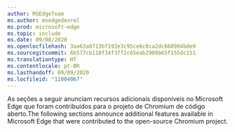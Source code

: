 ```yaml
---
author: MSEdgeTeam
ms.author: msedgedevrel
ms.prod: microsoft-edge
ms.topic: include
ms.date: 09/08/2020
ms.openlocfilehash: 3aa63a0713bf192e3c95ce6c8ca2dc660984bde9
ms.sourcegitcommit: 6b577cb118f34f3ff2c65eab2908b65f155dc151
ms.translationtype: HT
ms.contentlocale: pt-BR
ms.lasthandoff: 09/09/2020
ms.locfileid: "11004067"
---
```

<span data-ttu-id="fe78f-101">As seções a seguir anunciam recursos adicionais disponíveis no Microsoft Edge que foram contribuídos para o projeto de Chromium de código aberto.</span><span class="sxs-lookup"><span data-stu-id="fe78f-101">The following sections announce additional features available in Microsoft Edge that were contributed to the open-source Chromium project.</span></span>  
